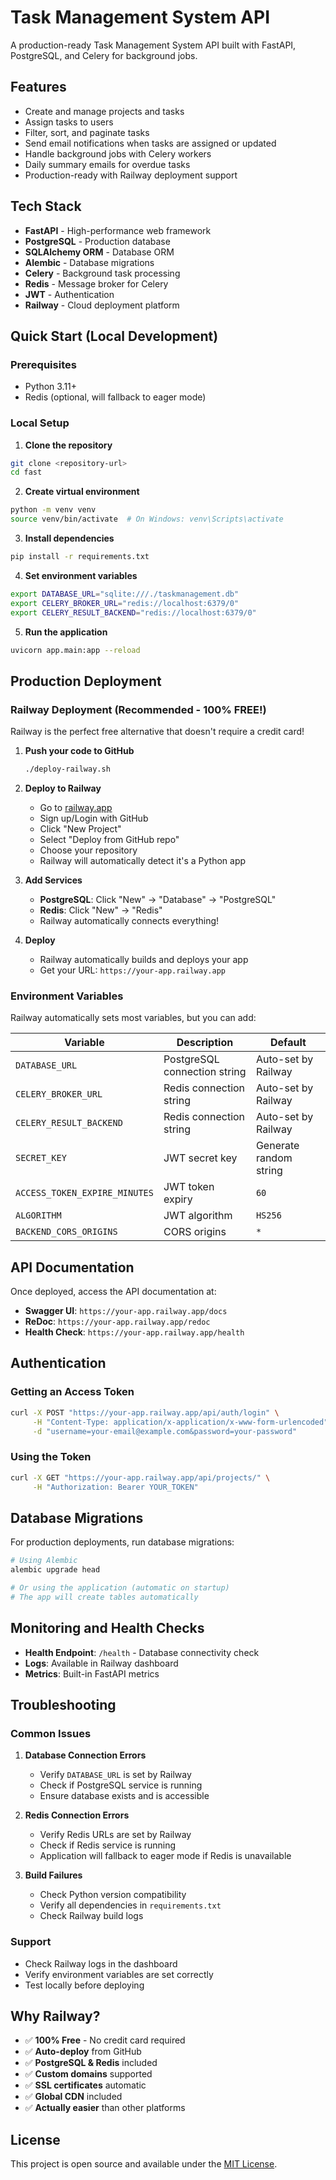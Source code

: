 # Task Management System API

A production-ready Task Management System API built with FastAPI, PostgreSQL, and Celery for background jobs.

## Features

- Create and manage projects and tasks
- Assign tasks to users
- Filter, sort, and paginate tasks
- Send email notifications when tasks are assigned or updated
- Handle background jobs with Celery workers
- Daily summary emails for overdue tasks
- Production-ready with Railway deployment support

## Tech Stack

- **FastAPI** - High-performance web framework
- **PostgreSQL** - Production database
- **SQLAlchemy ORM** - Database ORM
- **Alembic** - Database migrations
- **Celery** - Background task processing
- **Redis** - Message broker for Celery
- **JWT** - Authentication
- **Railway** - Cloud deployment platform

## Quick Start (Local Development)

### Prerequisites
- Python 3.11+
- Redis (optional, will fallback to eager mode)

### Local Setup

1. **Clone the repository**
```bash
git clone <repository-url>
cd fast
```

2. **Create virtual environment**
```bash
python -m venv venv
source venv/bin/activate  # On Windows: venv\Scripts\activate
```

3. **Install dependencies**
```bash
pip install -r requirements.txt
```

4. **Set environment variables**
```bash
export DATABASE_URL="sqlite:///./taskmanagement.db"
export CELERY_BROKER_URL="redis://localhost:6379/0"
export CELERY_RESULT_BACKEND="redis://localhost:6379/0"
```

5. **Run the application**
```bash
uvicorn app.main:app --reload
```

## Production Deployment

### Railway Deployment (Recommended - 100% FREE!)

Railway is the perfect free alternative that doesn't require a credit card!

1. **Push your code to GitHub**
   ```bash
   ./deploy-railway.sh
   ```

2. **Deploy to Railway**
   - Go to [railway.app](https://railway.app)
   - Sign up/Login with GitHub
   - Click "New Project"
   - Select "Deploy from GitHub repo"
   - Choose your repository
   - Railway will automatically detect it's a Python app

3. **Add Services**
   - **PostgreSQL**: Click "New" → "Database" → "PostgreSQL"
   - **Redis**: Click "New" → "Redis"
   - Railway automatically connects everything!

4. **Deploy**
   - Railway automatically builds and deploys your app
   - Get your URL: `https://your-app.railway.app`

### Environment Variables

Railway automatically sets most variables, but you can add:

| Variable | Description | Default |
|----------|-------------|---------|
| `DATABASE_URL` | PostgreSQL connection string | Auto-set by Railway |
| `CELERY_BROKER_URL` | Redis connection string | Auto-set by Railway |
| `CELERY_RESULT_BACKEND` | Redis connection string | Auto-set by Railway |
| `SECRET_KEY` | JWT secret key | Generate random string |
| `ACCESS_TOKEN_EXPIRE_MINUTES` | JWT token expiry | `60` |
| `ALGORITHM` | JWT algorithm | `HS256` |
| `BACKEND_CORS_ORIGINS` | CORS origins | `*` |

## API Documentation

Once deployed, access the API documentation at:

- **Swagger UI**: `https://your-app.railway.app/docs`
- **ReDoc**: `https://your-app.railway.app/redoc`
- **Health Check**: `https://your-app.railway.app/health`

## Authentication

### Getting an Access Token

```bash
curl -X POST "https://your-app.railway.app/api/auth/login" \
     -H "Content-Type: application/x-application/x-www-form-urlencoded" \
     -d "username=your-email@example.com&password=your-password"
```

### Using the Token

```bash
curl -X GET "https://your-app.railway.app/api/projects/" \
     -H "Authorization: Bearer YOUR_TOKEN"
```

## Database Migrations

For production deployments, run database migrations:

```bash
# Using Alembic
alembic upgrade head

# Or using the application (automatic on startup)
# The app will create tables automatically
```

## Monitoring and Health Checks

- **Health Endpoint**: `/health` - Database connectivity check
- **Logs**: Available in Railway dashboard
- **Metrics**: Built-in FastAPI metrics

## Troubleshooting

### Common Issues

1. **Database Connection Errors**
   - Verify `DATABASE_URL` is set by Railway
   - Check if PostgreSQL service is running
   - Ensure database exists and is accessible

2. **Redis Connection Errors**
   - Verify Redis URLs are set by Railway
   - Check if Redis service is running
   - Application will fallback to eager mode if Redis is unavailable

3. **Build Failures**
   - Check Python version compatibility
   - Verify all dependencies in `requirements.txt`
   - Check Railway build logs

### Support

- Check Railway logs in the dashboard
- Verify environment variables are set correctly
- Test locally before deploying

## Why Railway?

- ✅ **100% Free** - No credit card required
- ✅ **Auto-deploy** from GitHub
- ✅ **PostgreSQL & Redis** included
- ✅ **Custom domains** supported
- ✅ **SSL certificates** automatic
- ✅ **Global CDN** included
- ✅ **Actually easier** than other platforms

## License

This project is open source and available under the [MIT License](LICENSE).